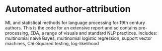 # Automated author-attribution
ML and statistical methods for language processing for 19th century authors. This is the code for an extensive report and so contains pre-processing, EDA, a range of visuals and standard NLP practices.
Includes: multinomial naive Bayes, multinomial logistic regression, support vector machines, Chi-Squared testing, log-likelihood
